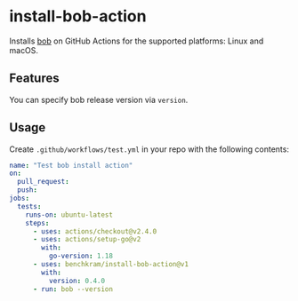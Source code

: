# install-bob-action

Installs [bob](https://bob.build/) on GitHub Actions for the supported platforms: Linux and macOS.

## Features

You can specify bob release version via `version`.

## Usage

Create `.github/workflows/test.yml` in your repo with the following contents:

```yaml
name: "Test bob install action"
on:
  pull_request:
  push:
jobs:
  tests:
    runs-on: ubuntu-latest
    steps:
      - uses: actions/checkout@v2.4.0
      - uses: actions/setup-go@v2
        with:
          go-version: 1.18
      - uses: benchkram/install-bob-action@v1
        with:
          version: 0.4.0
      - run: bob --version
```